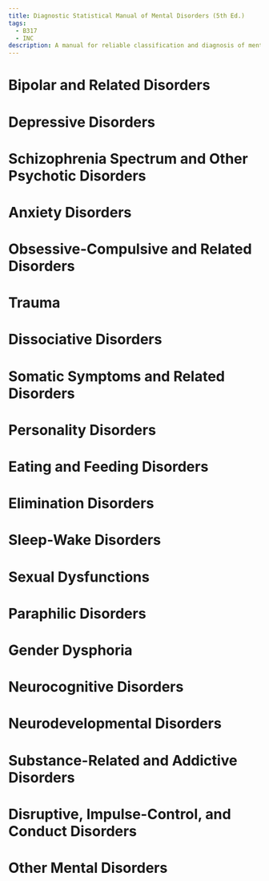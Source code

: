 ```yaml
---
title: Diagnostic Statistical Manual of Mental Disorders (5th Ed.)
tags:
  - B317
  - INC
description: A manual for reliable classification and diagnosis of mental disorders. It also outlines the treatment pathways for each diagnosis and likely outcomes.
---
```

# Bipolar and Related Disorders
# Depressive Disorders
# Schizophrenia Spectrum and Other Psychotic Disorders
# Anxiety Disorders
# Obsessive-Compulsive and Related Disorders
# Trauma
# Dissociative Disorders
# Somatic Symptoms and Related Disorders
# Personality Disorders
# Eating and Feeding Disorders
# Elimination Disorders
# Sleep-Wake Disorders
# Sexual Dysfunctions
# Paraphilic Disorders
# Gender Dysphoria
# Neurocognitive Disorders
# Neurodevelopmental Disorders
# Substance-Related and Addictive Disorders
# Disruptive, Impulse-Control, and Conduct Disorders
# Other Mental Disorders